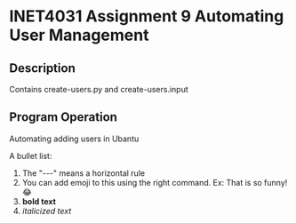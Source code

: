 # INET4031 Assignment 9 Automating User Management

## Description

Contains create-users.py and create-users.input

## Program Operation

Automating adding users in Ubantu

A bullet list:

1. The "---" means a horizontal rule
2. You can add emoji to this using the right command. Ex: That is so funny! :joy:
3. **bold text**
4. *italicized text*

